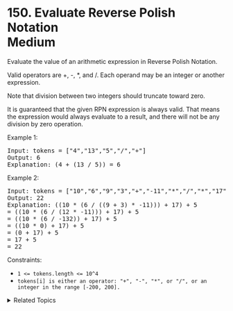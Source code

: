 # 150. Evaluate Reverse Polish Notation<br> Medium

Evaluate the value of an arithmetic expression in Reverse Polish Notation.

Valid operators are +, -, *, and /. Each operand may be an integer or another expression.

Note that division between two integers should truncate toward zero.

It is guaranteed that the given RPN expression is always valid. That means the expression would always evaluate to a result, and there will not be any division by zero operation.

Example 1:

<pre>
Input: tokens = ["4","13","5","/","+"]
Output: 6
Explanation: (4 + (13 / 5)) = 6
</pre>

Example 2:

<pre>
Input: tokens = ["10","6","9","3","+","-11","*","/","*","17","+","5","+"]
Output: 22
Explanation: ((10 * (6 / ((9 + 3) * -11))) + 17) + 5
= ((10 * (6 / (12 * -11))) + 17) + 5
= ((10 * (6 / -132)) + 17) + 5
= ((10 * 0) + 17) + 5
= (0 + 17) + 5
= 17 + 5
= 22
</pre>

Constraints:

- `1 <= tokens.length <= 10^4`
- `tokens[i] is either an operator: "+", "-", "*", or "/", or an integer in the range [-200, 200].`

<details>

<summary> Related Topics </summary>

-   `Stack`

</details>
